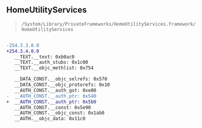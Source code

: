 ## HomeUtilityServices

> `/System/Library/PrivateFrameworks/HomeUtilityServices.framework/HomeUtilityServices`

```diff

-254.3.3.0.0
+254.3.4.0.0
   __TEXT.__text: 0xb0ac0
   __TEXT.__auth_stubs: 0x1c00
   __TEXT.__objc_methlist: 0x754

   __DATA_CONST.__objc_selrefs: 0x570
   __DATA_CONST.__objc_protorefs: 0x10
   __AUTH_CONST.__auth_got: 0xe00
-  __AUTH_CONST.__auth_ptr: 0x540
+  __AUTH_CONST.__auth_ptr: 0x5b0
   __AUTH_CONST.__const: 0x5e90
   __AUTH_CONST.__objc_const: 0x1ab0
   __AUTH.__objc_data: 0x11c0

```
